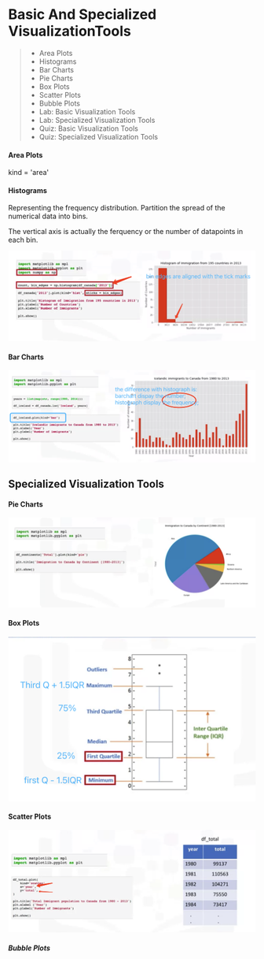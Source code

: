 # Basic And Specialized VisualizationTools

> - Area Plots
> - Histograms
> - Bar Charts
> - Pie Charts
> - Box Plots
> - Scatter Plots
> - Bubble Plots
> - Lab: Basic Visualization Tools
> - Lab: Specialized Visualization Tools
> - Quiz: Basic Visualization Tools
> - Quiz: Specialized Visualization Tools

#### Area Plots
kind = 'area'

#### Histograms

Representing the frequency distribution. Partition the spread of the numerical data into bins. 

The vertical axis is actually the ferquency or the number of datapoints in each bin.

<img src="./photos/image-20230405174426217.png" alt="image-20230405174426217" style="zoom:50%;" />

#### Bar Charts

<img src="./photos/image-20230405174814094.png" alt="image-20230405174814094" style="zoom:50%;" />



## Specialized Visualization Tools

#### Pie Charts

<img src="./photos/image-20230405235037835.png" alt="image-20230405235037835" style="zoom:50%;" />

#### Box Plots

<img src="./photos/image-20230405235512532.png" alt="image-20230405235512532" style="zoom:50%;" />

#### Scatter Plots

<img src="./photos/image-20230405235658941.png" alt="image-20230405235658941" style="zoom:50%;" />

##### Bubble Plots









